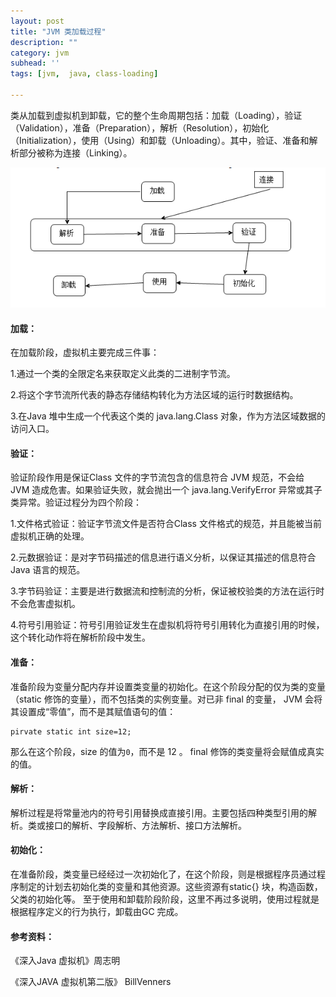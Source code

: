 ```yaml
---
layout: post
title: "JVM 类加载过程"
description: ""
category: jvm
subhead: ''
tags: [jvm,  java, class-loading]

---
```


类从加载到虚拟机到卸载，它的整个生命周期包括：加载（Loading），验证（Validation），准备（Preparation），解析（Resolution），初始化（Initialization），使用（Using）和卸载（Unloading）。其中，验证、准备和解析部分被称为连接（Linking）。

![image](/images/jvm/1_zps819f28a3.png)

#### 加载：
在加载阶段，虚拟机主要完成三件事：

1.通过一个类的全限定名来获取定义此类的二进制字节流。

2.将这个字节流所代表的静态存储结构转化为方法区域的运行时数据结构。

3.在Java 堆中生成一个代表这个类的 java.lang.Class 对象，作为方法区域数据的访问入口。

#### 验证：
验证阶段作用是保证Class 文件的字节流包含的信息符合 JVM 规范，不会给 JVM 造成危害。如果验证失败，就会抛出一个 java.lang.VerifyError 异常或其子类异常。验证过程分为四个阶段：

1.文件格式验证：验证字节流文件是否符合Class 文件格式的规范，并且能被当前虚拟机正确的处理。

2.元数据验证：是对字节码描述的信息进行语义分析，以保证其描述的信息符合Java 语言的规范。

3.字节码验证：主要是进行数据流和控制流的分析，保证被校验类的方法在运行时不会危害虚拟机。

4.符号引用验证：符号引用验证发生在虚拟机将符号引用转化为直接引用的时候，这个转化动作将在解析阶段中发生。

#### 准备：

准备阶段为变量分配内存并设置类变量的初始化。在这个阶段分配的仅为类的变量（static 修饰的变量），而不包括类的实例变量。对已非 final 的变量， JVM 会将其设置成“零值”，而不是其赋值语句的值：

    pirvate static int size=12;
    
那么在这个阶段，size 的值为`0`，而不是 12 。 final 修饰的类变量将会赋值成真实的值。

#### 解析：

解析过程是将常量池内的符号引用替换成直接引用。主要包括四种类型引用的解析。类或接口的解析、字段解析、方法解析、接口方法解析。
#### 初始化：

在准备阶段，类变量已经经过一次初始化了，在这个阶段，则是根据程序员通过程序制定的计划去初始化类的变量和其他资源。这些资源有static{} 块，构造函数，父类的初始化等。
至于使用和卸载阶段阶段，这里不再过多说明，使用过程就是根据程序定义的行为执行，卸载由GC 完成。

#### 参考资料：
《深入Java 虚拟机》周志明

《深入JAVA 虚拟机第二版》 BillVenners


